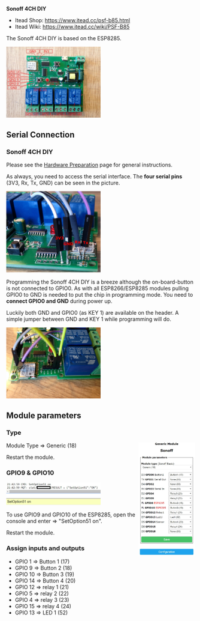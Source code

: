 **Sonoff 4CH DIY**

* Itead Shop: <https://www.itead.cc/psf-b85.html>
* Itead Wiki: <https://www.itead.cc/wiki/PSF-B85>

The Sonoff 4CH DIY is based on the ESP8285.

<img alt="Sonoff 4CH DIY GPIO" src="https://raw.githubusercontent.com/Gtis69/arendst.github.io/master/media/Sonoff_DIY_4CH_GPIO.jpg" width="50%"/>

## Serial Connection

### Sonoff 4CH DIY

Please see the [Hardware Preparation](../Getting-Started#hardware-preparation) page for general instructions.

As always, you need to access the serial interface. The **four serial pins** (3V3, Rx, Tx, GND) can be seen in the picture.

<img alt="Sonoff 4CH DIY serial" src="https://raw.githubusercontent.com/Gtis69/arendst.github.io/master/media/Sonoff_DIY_4CH_serial.JPG" width="50%"/>

Programming the Sonoff 4CH DIY is a breeze although the on-board-button is not connected to GPIO0. As with all ESP8266/ESP8285 modules pulling GPIO0 to GND is needed to put the chip in programming mode. You need to **connect GPIO0 and GND** during power up.

Luckily both GND and GPIO0 (as KEY 1) are available on the header. A simple jumper between GND and KEY 1 while programming will do.

<img alt="Sonoff 4CH DIY jumper" src="https://raw.githubusercontent.com/Gtis69/arendst.github.io/master/media/Sonoff_DIY_4CH_jump.JPG" width="50%"/>

## Module parameters

### Type

<img alt="Sonoff 4CH DIY parameters" src="https://raw.githubusercontent.com/Gtis69/arendst.github.io/master/media/Sonoff_DIY_4CH_parameters.jpg" width="30%" align="right" />

Module Type => Generic (18)

Restart the module.

### GPIO9 & GPIO10

<img alt="Sonoff 4CH DIY SetOption51" src="https://raw.githubusercontent.com/Gtis69/arendst.github.io/master/media/Sonoff_DIY_4CH_Option51.jpg" width="50%" />

To use GPIO9 and GPIO10 of the ESP8285, open the console and enter => "SetOption51 on".

Restart the module.

### Assign inputs and outputs

* GPIO 1 => Button 1 (17)
* GPIO 9 => Button 2 (18)
* GPIO 10 => Button 3 (19)
* GPIO 14 => Button 4 (20)
* GPIO 12 => relay 1 (21)
* GPIO 5 => relay 2 (22)
* GPIO 4 => relay 3 (23)
* GPIO 15 => relay 4 (24)
* GPIO 13 => LED 1 (52)

